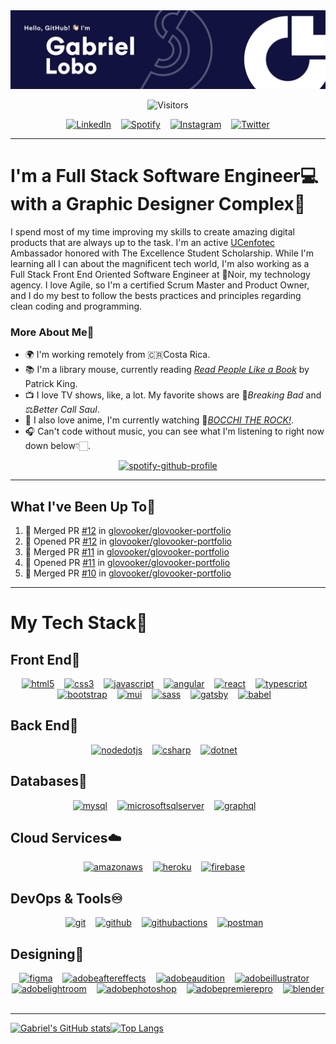 <img src="./GitHub Cover.png">


<div align="center">

![Visitors](https://visitor-badge.glitch.me/badge?page_id=glovooker.glovooker&left_color=grey&right_color=blue)
 
[![LinkedIn](https://img.shields.io/badge/linkedin-%230077B5.svg?style=for-the-badge&logo=linkedin&logoColor=white)](https://www.linkedin.com/in/glovooker/)&nbsp;&nbsp;&nbsp;
[![Spotify](https://img.shields.io/badge/Spotify-1ED760?style=for-the-badge&logo=spotify&logoColor=white)](https://open.spotify.com/user/22amkp7g36l2rkiixeuwwiyey?si=6f859ef92c124ceb)&nbsp;&nbsp;&nbsp;
[![Instagram](https://img.shields.io/badge/Instagram-%23E4405F.svg?style=for-the-badge&logo=Instagram&logoColor=white)](https://www.instagram.com/glovooker/)&nbsp;&nbsp;&nbsp;
[![Twitter](https://img.shields.io/badge/Twitter-%231DA1F2.svg?style=for-the-badge&logo=Twitter&logoColor=white)](https://twitter.com/glovooker)
  
</div>

---

# I'm a Full Stack Software Engineer💻 with a Graphic Designer Complex🎨

I spend most of my time improving my skills to create amazing digital products that are always up to the task. I'm an active [UCenfotec](https://ucenfotec.ac.cr/) Ambassador honored with The Excellence Student Scholarship. While I'm learning all I can about the magnificent tech world, I'm also working as a Full Stack Front End Oriented Software Engineer at 🖤Noir, my technology agency. I love Agile, so I'm a certified Scrum Master and Product Owner, and I do my best to follow the bests practices and principles regarding clean coding and programming.

### More About Me🧐

- 🌍 I'm working remotely from 🇨🇷Costa Rica.
- 📚 I'm a library mouse, currently reading [*Read People Like a Book*](https://www.amazon.com/gp/product/B08PT6S7ZW?ref_=dbs_p_pwh_rwt_anx_cl_0&storeType=ebooks) by Patrick King.
- 📺 I love TV shows, like, a lot. My favorite shows are 💎*Breaking Bad* and ⚖️*Better Call Saul*.
- 🎌 I also love anime, I'm currently watching 🎸[*BOCCHI THE ROCK!*](https://www.crunchyroll.com/series/GXJHM3P19/bocchi-the-rock).
- 🎧 Can't code without music, you can see what I'm listening to right now down below👇🏻.

<div align="center">

[![spotify-github-profile](https://spotify-github-profile.vercel.app/api/view?uid=22amkp7g36l2rkiixeuwwiyey&cover_image=true&theme=novatorem&bar_color=ffffff&bar_color_cover=true)](https://spotify-github-profile.vercel.app/api/view?uid=22amkp7g36l2rkiixeuwwiyey&redirect=true)

</div>

---

## What I've Been Up To🚀

<!--START_SECTION:activity-->
1. 🎉 Merged PR [#12](https://github.com/glovooker/glovooker-portfolio/pull/12) in [glovooker/glovooker-portfolio](https://github.com/glovooker/glovooker-portfolio)
2. 💪 Opened PR [#12](https://github.com/glovooker/glovooker-portfolio/pull/12) in [glovooker/glovooker-portfolio](https://github.com/glovooker/glovooker-portfolio)
3. 🎉 Merged PR [#11](https://github.com/glovooker/glovooker-portfolio/pull/11) in [glovooker/glovooker-portfolio](https://github.com/glovooker/glovooker-portfolio)
4. 💪 Opened PR [#11](https://github.com/glovooker/glovooker-portfolio/pull/11) in [glovooker/glovooker-portfolio](https://github.com/glovooker/glovooker-portfolio)
5. 🎉 Merged PR [#10](https://github.com/glovooker/glovooker-portfolio/pull/10) in [glovooker/glovooker-portfolio](https://github.com/glovooker/glovooker-portfolio)
<!--END_SECTION:activity-->

---

# My Tech Stack🌠

## Front End🌌

<div align="center">

[![html5](https://user-images.githubusercontent.com/57118727/190884596-bdac7c60-5171-46a3-92ba-f45bce1063be.svg)](https://developer.mozilla.org/en-US/docs/Web/HTML)&nbsp;&nbsp;&nbsp;
[![css3](https://user-images.githubusercontent.com/57118727/190884671-9c72f33a-7097-40ec-a9ab-f2b8cf0dbd05.svg)](https://developer.mozilla.org/en-US/docs/Web/CSS)&nbsp;&nbsp;&nbsp;
[![javascript](https://user-images.githubusercontent.com/57118727/190884726-4e975374-1d74-426f-9ed0-cfe131bb5544.svg)](https://www.javascript.com/)&nbsp;&nbsp;&nbsp;
[![angular](https://user-images.githubusercontent.com/57118727/190882669-db519c33-d4e7-4c64-a65c-09de638de28d.svg)](https://angular.io/)&nbsp;&nbsp;&nbsp;
[![react](https://user-images.githubusercontent.com/57118727/190882873-c0b870c6-9f0f-47fb-9d4c-f6f266c70c81.svg)](https://reactjs.org/)&nbsp;&nbsp;&nbsp;
[![typescript](https://user-images.githubusercontent.com/57118727/190882928-d31084d1-c987-4179-a52c-affcc0cc1543.svg)](https://www.typescriptlang.org/)&nbsp;&nbsp;&nbsp;
[![bootstrap](https://user-images.githubusercontent.com/57118727/190882986-6133d68b-3429-4fa8-8f13-d9f5937b0830.svg)](https://getbootstrap.com/)&nbsp;&nbsp;&nbsp;
[![mui](https://user-images.githubusercontent.com/57118727/190884779-a826c5f2-9ce3-402b-8be3-f3ecca28495f.svg)](https://mui.com/)&nbsp;&nbsp;&nbsp;
[![sass](https://user-images.githubusercontent.com/57118727/190883038-b8f135a2-8d59-4d81-9e45-9b485b8ae8d2.svg)](https://sass-lang.com/)&nbsp;&nbsp;&nbsp;
[![gatsby](https://user-images.githubusercontent.com/57118727/190885677-0fa20bc0-3ea4-411d-90c2-cd79a6cc75b7.svg)](https://www.gatsbyjs.com/)&nbsp;&nbsp;&nbsp;
[![babel](https://user-images.githubusercontent.com/57118727/190886168-9967da4e-c7d8-4b2c-a8c0-5135e783648e.svg)](https://babeljs.io/)&nbsp;&nbsp;&nbsp;

</div>

## Back End🧬

<div align="center">

[![nodedotjs](https://user-images.githubusercontent.com/57118727/190885133-9891989f-3ec0-404b-b346-c50ce8545cd3.svg)](https://nodejs.org/)&nbsp;&nbsp;&nbsp;
[![csharp](https://user-images.githubusercontent.com/57118727/190885223-b727a1d1-64c4-4df1-9fd7-743d979c85ef.svg)](https://learn.microsoft.com/en-us/dotnet/csharp/)&nbsp;&nbsp;&nbsp;
[![dotnet](https://user-images.githubusercontent.com/57118727/190885095-b17a6ce2-f164-42ab-8915-ac6389cc5533.svg)](https://dotnet.microsoft.com/en-us/apps/aspnet)&nbsp;&nbsp;&nbsp;

</div>

## Databases🔑

<div align="center">

[![mysql](https://user-images.githubusercontent.com/57118727/190885517-4c62520e-1a2e-4e86-923a-f07f7fd341d9.svg)](https://www.mysql.com/)&nbsp;&nbsp;&nbsp;
[![microsoftsqlserver](https://user-images.githubusercontent.com/57118727/190885521-cc4f487c-41f9-4e78-bbec-5fb587b3b482.svg)](https://www.microsoft.com/en-us/sql-server)&nbsp;&nbsp;&nbsp;
[![graphql](https://user-images.githubusercontent.com/57118727/190885747-1295b6c5-e57c-48f7-b7b9-df965d48c765.svg)](https://graphql.org/)&nbsp;&nbsp;&nbsp;

</div>

## Cloud Services☁️

<div align="center">

[![amazonaws](https://user-images.githubusercontent.com/57118727/190885833-1937718a-1faa-481c-be60-3a22f2603e7e.svg)](https://aws.amazon.com/)&nbsp;&nbsp;&nbsp;
[![heroku](https://user-images.githubusercontent.com/57118727/190885930-55e1db7a-3ed8-4c68-84b8-3e5457290898.svg)](https://www.heroku.com/)&nbsp;&nbsp;&nbsp;
[![firebase](https://user-images.githubusercontent.com/57118727/190885935-ea16f3af-5d23-4a2f-bd60-07a9dcbf7d52.svg)](https://firebase.google.com/)&nbsp;&nbsp;&nbsp;

</div>

## DevOps & Tools♾️

<div align="center">

[![git](https://user-images.githubusercontent.com/57118727/190886053-e370382e-2af5-4525-8d0e-618721f5cefb.svg)](https://git-scm.com/)&nbsp;&nbsp;&nbsp;
[![github](https://user-images.githubusercontent.com/57118727/190886078-f1af8d59-9996-45fa-a492-673493a1fc89.svg)](https://github.com/)&nbsp;&nbsp;&nbsp;
[![githubactions](https://user-images.githubusercontent.com/57118727/190886081-acfc42ca-220d-4d54-aeb5-2226fd40099e.svg)](https://github.com/features/actions)&nbsp;&nbsp;&nbsp;
[![postman](https://user-images.githubusercontent.com/57118727/190885775-52d56434-cc8c-4271-a967-fa1e6a612ec5.svg)](https://www.postman.com/)&nbsp;&nbsp;&nbsp;

</div>

## Designing🎨

<div align="center">

[![figma](https://user-images.githubusercontent.com/57118727/190886562-8df10998-5965-44cb-bb55-3974c6cf75d9.svg)](https://www.figma.com/)&nbsp;&nbsp;&nbsp;
[![adobeaftereffects](https://user-images.githubusercontent.com/57118727/190886338-0dc3d513-c99b-4676-9b06-d8be34cb058c.svg)](https://www.adobe.com/products/aftereffects.html)&nbsp;&nbsp;&nbsp;
[![adobeaudition](https://user-images.githubusercontent.com/57118727/190886346-7a0ba230-19eb-4f44-b16b-286f03f5d3f4.svg)](https://www.adobe.com/products/audition.html)&nbsp;&nbsp;&nbsp;
[![adobeillustrator](https://user-images.githubusercontent.com/57118727/190886349-a9e2023c-dad5-4f78-83ef-9f6695eba2a1.svg)](https://www.adobe.com/products/illustrator.html)&nbsp;&nbsp;&nbsp;
[![adobelightroom](https://user-images.githubusercontent.com/57118727/190886356-eedc0cce-8ab4-4847-8831-48dbce28de2d.svg)](https://www.adobe.com/products/photoshop-lightroom.html)&nbsp;&nbsp;&nbsp;
[![adobephotoshop](https://user-images.githubusercontent.com/57118727/190886364-0610c4a0-a816-471e-98d1-036bfd121b3d.svg)](https://www.adobe.com/products/photoshop.html)&nbsp;&nbsp;&nbsp;
[![adobepremierepro](https://user-images.githubusercontent.com/57118727/190886366-2320192c-e4a4-466d-af56-a6acfd8dd184.svg)](https://www.adobe.com/products/premiere.html)&nbsp;&nbsp;&nbsp;
[![blender](https://user-images.githubusercontent.com/57118727/190886371-603e3e59-ca87-4cd2-8dab-252f6a341ec7.svg)](https://www.blender.org/)&nbsp;&nbsp;&nbsp;

</div>

---
[![Gabriel's GitHub stats](https://github-readme-stats.vercel.app/api?username=glovooker&count_private=true&include_all_commits=true&custom_title=My%20Stats&show_icons=true&bg_color=11123F&title_color=FFFFFF&text_color=c4c4cf&icon_color=c4c4cf&border_radius=0&hide_border=true&line_height=24)](https://github.com/anuraghazra/github-readme-stats)[![Top Langs](https://github-readme-stats.vercel.app/api/top-langs/?username=glovooker&layout=compact&&langs_count=7&bg_color=11123F&title_color=FFFFFF&text_color=c4c4cf&icon_color=c4c4cf&border_radius=0&hide_border=true&custom_title=My%20Languages)](https://github.com/anuraghazra/github-readme-stats)






